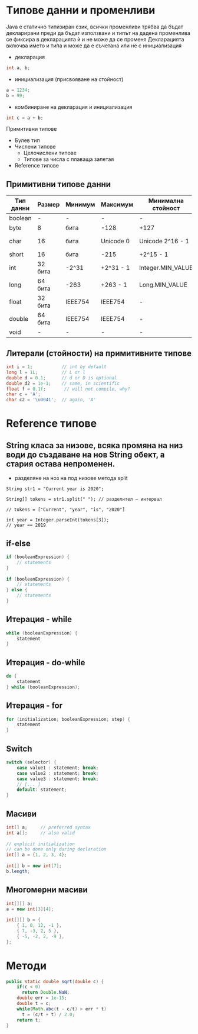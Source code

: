 # Tипове данни и променливи

Java е статично типизиран език, всички променливи трябва да бъдат декларирани преди да бъдат използвани и типът на дадена променлива се фиксира в декларацията ѝ и не може да се променя
Декларацията включва името и типа и може да е съчетана или не с инициализация

- декларация
```Java
int a, b;
```
- инициализация (присвояване на стойност)
```Java
a = 1234;
b = 99;
```
- комбиниране на декларация и инициализация
```Java
int c = a + b;
```
Примитивни типове
- Булев тип
- Числени типове
  - Целочислени типове
  - Типове за числа с плаваща запетая
- Reference типове


## Примитивни типове данни
Тип данни	| Размер	| Минимум	| Максимум | Минимална стойност | Максимална стойност
--|--|--|--|--|--|
boolean |	- |	- |	- | - | -
byte |	8 | бита |	-128	| +127 | Byte.MIN_VALUE | Byte.MAX_VALUE
char |	16 | бита |	Unicode 0	 | Unicode 2^16 - 1 | (int) Character.MIN_VALUE | Character.MAX_VALUE 
short |	16 | бита |	-215 | +2^15 - 1 | Short.MIN_VALUE | Short.MAX_VALUE
int |	32 бита |	-2^31 |	+2^31 - 1 | Integer.MIN_VALUE | Integer.MAX_VALUE
long | 64 бита | -263 | +263 - 1 | Long.MIN_VALUE | Long.MAX_VALUE
float | 32 бита | IEEE754 | IEEE754 | - | -
double | 64 бита | IEEE754 | IEEE754 | - | -
void | - | - | - | - | - 

## Литерали (стойности) на примитивните типове 

```Java
int i = 1;           // int by default
long l = 1L;         // L or l
double d = 0.1;      // d or D is optional
double d2 = 1e-1;    // same, in scientific
float f = 0.1f;       // will not compile, why?
char c = 'A';
char c2 = '\u0041';  // again, 'A'
```

# Reference типове

## String класа за низове, всяка промяна на низ води до създаване на нов String обект, а стария остава непроменен.

- разделяне на ноз на под низове метода split
```
String str1 = "Current year is 2020";
 
String[] tokens = str1.split(" "); // разделител – интервал
 
// tokens = ["Current", "year", "is", "2020"]
 
int year = Integer.parseInt(tokens[3]); 
// year == 2019
```

## if-else
```Java
if (booleanExpression) {
    // statements
}
 
if (booleanExpression) {
    // statements
} else {
    // statements
}
```
## Итерация - while
```Java
while (booleanExpression) {
    statement
}
```
## Итерация - do-while
```Java
do {
    statement
} while (booleanExpression);
```
## Итерация - for
```Java
for (initialization; booleanExpression; step) {
    statement
}
```

## Switch
```Java
switch (selector) {
    case value1 : statement; break; 
    case value2 : statement; break; 
    case value3 : statement; break; 
    // [... ]
    default: statement; 
}
```

## Масиви
```Java
int[] a;     // preferred syntax
int a[];     // also valid
 
// explicit initialization
// can be done only during declaration
int[] a = {1, 2, 3, 4};
 
int[] b = new int[7];
b.length;
```

## Многомерни масиви
```Java
int[][] a;
a = new int[3][4];
 
int[][] b = {
    { 1, 0, 12, -1 },
    { 7, -3, 2, 5 },
    { -5, -2, 2, -9 },
};
```

# Методи
```Java
public static double sqrt(double c) {
  	if(c < 0) 
      return Double.NaN;
    double err = 1e-15;
    double t = c;
    while(Math.abc(t - c/t) > err * t)
      t = (c/t + t) / 2.0;
    return t;
}
```



